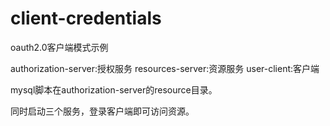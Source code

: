# client-credentials

oauth2.0客户端模式示例

authorization-server:授权服务
resources-server:资源服务
user-client:客户端

mysql脚本在authorization-server的resource目录。

同时启动三个服务，登录客户端即可访问资源。
